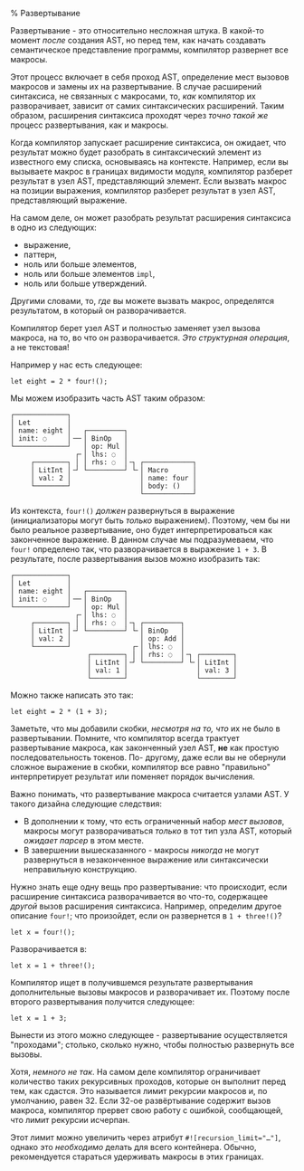 % Развертывание

Развертывание - это относительно несложная штука. В какой-то момент *после*
создания AST, но перед тем, как начать создавать семантическое представление
программы, компилятор развернет все макросы.

Этот процесс включает в себя проход AST, определение мест вызовов макросов и
замены их на развертывание.  В случае расширений синтаксиса, не связанных с
макросами, то, *как* компилятор их разворачивает, зависит от самих синтаксических
расширений. Таким образом, расширения синтаксиса проходят через  *точно такой
же* процесс развертывания, как и макросы.

Когда компилятор запускает расширение синтаксиса, он ожидает, что результат
можно будет разобрать в синтаксический элемент из известного ему списка,
основываясь на контексте.  Например, если вы вызываете макрос в границах
видимости модуля, компилятор разберет результат в узел AST, представляющий
элемент.  Если вызвать макрос на позиции выражения, компилятор разберет
результат в узел AST, представляющий выражение.

На самом деле, он может разобрать результат расширения синтаксиса в одно из
следующих:

* выражение,
* паттерн,
* ноль или больше элементов,
* ноль или больше элементов `impl`,
* ноль или больше утверждений.

Другими словами, то, *где* вы можете вызвать макрос, определятся результатом, в
который он разворачивается.

Компилятор берет узел AST и полностью заменяет узел вызова макроса, на то, во
что он разворачивается.  *Это структурная операция*, а не текстовая!

Например у нас есть следующее:

```ignore
let eight = 2 * four!();
```

Мы можем изобразить часть AST таким образом:

```text
┌─────────────┐
│ Let         │
│ name: eight │   ┌─────────┐
│ init: ◌     │╶─╴│ BinOp   │
└─────────────┘   │ op: Mul │
                ┌╴│ lhs: ◌  │
     ┌────────┐ │ │ rhs: ◌  │╶┐ ┌────────────┐
     │ LitInt │╶┘ └─────────┘ └╴│ Macro      │
     │ val: 2 │                 │ name: four │
     └────────┘                 │ body: ()   │
                                └────────────┘
```

Из контекста, `four!()` *должен* развернуться в выражение (инициализаторы могут
быть *только* выражением). Поэтому, чем бы ни было реальное развертывание, оно
будет интерпретироваться как законченное выражение. В данном случае мы
подразумеваем, что  `four!` определено так, что разворачивается в выражение `1 +
3`.  В результате, после развертывания вызов можно изобразить так:

```text
┌─────────────┐
│ Let         │
│ name: eight │   ┌─────────┐
│ init: ◌     │╶─╴│ BinOp   │
└─────────────┘   │ op: Mul │
                ┌╴│ lhs: ◌  │
     ┌────────┐ │ │ rhs: ◌  │╶┐ ┌─────────┐
     │ LitInt │╶┘ └─────────┘ └╴│ BinOp   │
     │ val: 2 │                 │ op: Add │
     └────────┘               ┌╴│ lhs: ◌  │
                   ┌────────┐ │ │ rhs: ◌  │╶┐ ┌────────┐
                   │ LitInt │╶┘ └─────────┘ └╴│ LitInt │
                   │ val: 1 │                 │ val: 3 │
                   └────────┘                 └────────┘
```

Можно также написать это так:

```ignore
let eight = 2 * (1 + 3);
```

Заметьте, что мы добавили скобки, *несмотря на то, что* их не было в
развертывании.  Помните, что компилятор всегда трактует развертывание макроса,
как законченный узел AST, **не** как простую последовательность токенов. По-
другому, даже если вы не обернули сложное выражение в скобки, компилятор все
равно "правильно" интерпретирует результат или поменяет порядок вычисления.

Важно понимать, что развертывание макроса считается узлами AST. У такого дизайна
следующие следствия:

* В дополнении к тому, что есть ограниченный набор *мест вызовов*, макросы могут
 разворачиваться *только* в тот тип узла AST, который *ожидает парсер* в этом
 месте. 
* В завершении вышесказанного - макросы *никогда* не могут развернуться в
 незаконченное выражение или синтаксически неправильную конструкцию.

Нужно знать еще одну вещь про развертывание: что происходит, если расширение
синтаксиса разворачивается во что-то, содержащее  *другой* вызов расширения
синтаксиса. Например, определим другое описание `four!`; что произойдет, если он
развернется в `1 + three!()`?

```ignore
let x = four!();
```

Разворачивается в:

```ignore
let x = 1 + three!();
```

Компилятор ищет в получившемся результате развертывания дополнительные вызовы
макросов и разворачивает их. Поэтому после второго развертывания получится
следующее:

```ignore
let x = 1 + 3;
```

Вынести из этого можно следующее - развертывание осуществляется "проходами";
столько, сколько нужно, чтобы полностью развернуть все вызовы.

Хотя, *немного не так*.  На самом деле компилятор ограничивает количество таких
рекурсивных проходов, которые он выполнит перед тем, как сдастся. Это называется
лимит рекурсии макросов и, по умолчанию, равен 32. Если 32-ое развёртывание
содержит вызов макроса, компилятор прервет свою работу с ошибкой, сообщающей,
что лимит рекурсии исчерпан.

Этот лимит можно увеличить через атрибут `#![recursion_limit="…"]`, однако это
*необходимо* делать для всего контейнера. Обычно, рекомендуется стараться 
удерживать макросы в этих границах.
